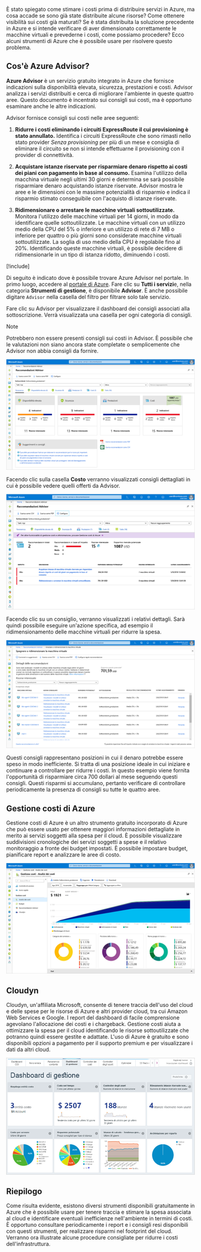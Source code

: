 È stato spiegato come stimare i costi prima di distribuire servizi in Azure, ma cosa accade se sono già state distribuite alcune risorse? Come ottenere visibilità sui costi già maturati? Se è stata distribuita la soluzione precedente in Azure e si intende verificare di aver dimensionato correttamente le macchine virtuali e prevederne i costi, come possiamo procedere? Ecco alcuni strumenti di Azure che è possibile usare per risolvere questo problema.

## <a name="what-is-azure-advisor"></a>Cos'è Azure Advisor?

**Azure Advisor** è un servizio gratuito integrato in Azure che fornisce indicazioni sulla disponibilità elevata, sicurezza, prestazioni e costi. Advisor analizza i servizi distribuiti e cerca di migliorare l'ambiente in queste quattro aree. Questo documento è incentrato sui consigli sui costi, ma è opportuno esaminare anche le altre indicazioni.

Advisor fornisce consigli sui costi nelle aree seguenti:

1. **Ridurre i costi eliminando i circuiti ExpressRoute il cui provisioning è stato annullato.**
    Identifica i circuiti ExpressRoute che sono rimasti nello stato provider *Senza provisioning* per più di un mese e consiglia di eliminare il circuito se non si intende effettuarne il provisioning con il provider di connettività.

1. **Acquistare istanze riservate per risparmiare denaro rispetto ai costi dei piani con pagamento in base al consumo.**
    Esamina l'utilizzo della macchina virtuale negli ultimi 30 giorni e determina se sarà possibile risparmiare denaro acquistando istanze riservate. Advisor mostra le aree e le dimensioni con le massime potenzialità di risparmio e indica il risparmio stimato conseguibile con l'acquisto di istanze riservate.

1. **Ridimensionare o arrestare le macchine virtuali sottoutilizzate.**
    Monitora l'utilizzo delle macchine virtuali per 14 giorni, in modo da identificare quelle sottoutilizzate. Le macchine virtuali con un utilizzo medio della CPU del 5% o inferiore e un utilizzo di rete di 7 MB o inferiore per quattro o più giorni sono considerate macchine virtuali sottoutilizzate. La soglia di uso medio della CPU è regolabile fino al 20%. Identificando queste macchine virtuali, è possibile decidere di ridimensionarle in un tipo di istanza ridotto, diminuendo i costi.

[!include[](../../../includes/azure-sandbox-activate.md)]

Di seguito è indicato dove è possibile trovare Azure Advisor nel portale. In primo luogo, accedere al [portale di Azure](https://portal.azure.com?azure-portal=true). Fare clic su **Tutti i servizi**e, nella categoria **Strumenti di gestione**, è disponibile **Advisor**. È anche possibile digitare `Advisor` nella casella del filtro per filtrare solo tale servizio.

Fare clic su Advisor per visualizzare il dashboard dei consigli associati alla sottoscrizione. Verrà visualizzata una casella per ogni categoria di consigli.

> [!NOTE]
> Potrebbero non essere presenti consigli sui costi in Advisor. È possibile che le valutazioni non siano ancora state completate o semplicemente che Advisor non abbia consigli da fornire.

![Screenshot del portale di Azure che mostra il pannello Advisor con quattro caselle di categoria di consigli di Advisor: disponibilità elevata, sicurezza, prestazioni e costo.](../media/3-advisor-recommendations.png)

Facendo clic sulla casella **Costo** verranno visualizzati consigli dettagliati in cui è possibile vedere quelli offerti da Advisor.

![Screenshot del portale di Azure che mostra la parte di consigli di costo del pannello Advisor.](../media/3-advisor-cost-recommendations.png)

Facendo clic su un consiglio, verranno visualizzati i relativi dettagli. Sarà quindi possibile eseguire un'azione specifica, ad esempio il ridimensionamento delle macchine virtuali per ridurre la spesa.

![Screenshot del portale di Azure che illustra i dettagli della raccomandazione in arresto verso il basso o si ridimensiona la raccomandazione sulle macchine virtuali.](../media/3-advisor-resize-vm.png)

Questi consigli rappresentano posizioni in cui il denaro potrebbe essere speso in modo inefficiente. Si tratta di una posizione ideale in cui iniziare e continuare a controllare per ridurre i costi. In questo esempio viene fornita l'opportunità di risparmiare circa 700 dollari al mese seguendo questi consigli. Questi risparmi si accumulano, pertanto verificare di controllare periodicamente la presenza di consigli su tutte le quattro aree.

## <a name="azure-cost-management"></a>Gestione costi di Azure

Gestione costi di Azure è un altro strumento gratuito incorporato di Azure che può essere usato per ottenere maggiori informazioni dettagliate in merito ai servizi soggetti alla spesa per il cloud. È possibile visualizzare suddivisioni cronologiche dei servizi soggetti a spese e il relativo monitoraggio a fronte dei budget impostati. È possibile impostare budget, pianificare report e analizzare le aree di costo.

![Screenshot del portale di Azure che illustra la sezione di analisi dei costi di gestione costi + pannello fatturazione.](../media/3-cost-management.png)

## <a name="cloudyn"></a>Cloudyn

Cloudyn, un'affiliata Microsoft, consente di tenere traccia dell'uso del cloud e delle spese per le risorse di Azure e altri provider cloud, tra cui Amazon Web Services e Google. I report del dashboard di facile comprensione agevolano l'allocazione dei costi e i chargeback. Gestione costi aiuta a ottimizzare la spesa per il cloud identificando le risorse sottoutilizzate che potranno quindi essere gestite e adattate. L'uso di Azure è gratuito e sono disponibili opzioni a pagamento per il supporto premium e per visualizzare i dati da altri cloud.

![Screenshot del portale di Azure che illustra il dashboard di gestione Cloudyn.](../media/3-cloudyn-mgt-dash.png)

## <a name="summary"></a>Riepilogo

Come risulta evidente, esistono diversi strumenti disponibili gratuitamente in Azure che è possibile usare per tenere traccia e stimare la spesa associata al cloud e identificare eventuali inefficienze nell'ambiente in termini di costi. È opportuno consultare periodicamente i report e i consigli resi disponibili con questi strumenti, per realizzare risparmi nel footprint del cloud. Verranno ora illustrate alcune procedure consigliate per ridurre i costi dell'infrastruttura.
